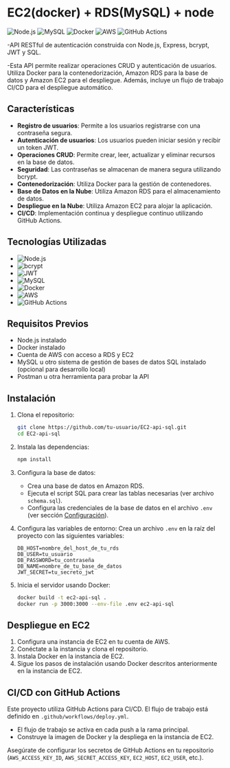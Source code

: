 # EC2(docker) + RDS(MySQL) + node  

![Node.js](https://img.shields.io/badge/Node.js-339933?style=for-the-badge&logo=node.js&logoColor=white)
![MySQL](https://img.shields.io/badge/MySQL-4479A1?style=for-the-badge&logo=mysql&logoColor=white)
![Docker](https://img.shields.io/badge/Docker-2496ED?style=for-the-badge&logo=docker&logoColor=white)
![AWS](https://img.shields.io/badge/AWS-FF9900?style=for-the-badge&logo=amazon-aws&logoColor=white)
![GitHub Actions](https://img.shields.io/badge/GitHub_Actions-2088FF?style=for-the-badge&logo=github-actions&logoColor=white)

-API RESTful de autenticación construida con Node.js, Express, bcrypt, JWT y SQL.

-Esta API permite realizar operaciones CRUD y autenticación de usuarios. Utiliza Docker para la contenedorización, Amazon RDS para la base de datos y Amazon EC2 para el despliegue. Además, incluye un flujo de trabajo CI/CD para el despliegue automático.

## Características

- **Registro de usuarios**: Permite a los usuarios registrarse con una contraseña segura.
- **Autenticación de usuarios**: Los usuarios pueden iniciar sesión y recibir un token JWT.
- **Operaciones CRUD**: Permite crear, leer, actualizar y eliminar recursos en la base de datos.
- **Seguridad**: Las contraseñas se almacenan de manera segura utilizando bcrypt.
- **Contenedorización**: Utiliza Docker para la gestión de contenedores.
- **Base de Datos en la Nube**: Utiliza Amazon RDS para el almacenamiento de datos.
- **Despliegue en la Nube**: Utiliza Amazon EC2 para alojar la aplicación.
- **CI/CD**: Implementación continua y despliegue continuo utilizando GitHub Actions.
  

## Tecnologías Utilizadas

- ![Node.js](https://img.shields.io/badge/Node.js-339933?style=for-the-badge&logo=node.js&logoColor=white) 
- ![bcrypt](https://img.shields.io/badge/bcrypt-3C3C3D?style=for-the-badge&logo=lock&logoColor=white) 
- ![JWT](https://img.shields.io/badge/JWT-000000?style=for-the-badge&logo=json-web-tokens&logoColor=white) 
- ![MySQL](https://img.shields.io/badge/MySQL-4479A1?style=for-the-badge&logo=mysql&logoColor=white) 
- ![Docker](https://img.shields.io/badge/Docker-2496ED?style=for-the-badge&logo=docker&logoColor=white) 
- ![AWS](https://img.shields.io/badge/AWS-FF9900?style=for-the-badge&logo=amazon-aws&logoColor=white)
- ![GitHub Actions](https://img.shields.io/badge/GitHub_Actions-2088FF?style=for-the-badge&logo=github-actions&logoColor=white) 

## Requisitos Previos

- Node.js instalado
- Docker instalado
- Cuenta de AWS con acceso a RDS y EC2
- MySQL u otro sistema de gestión de bases de datos SQL instalado (opcional para desarrollo local)
- Postman u otra herramienta para probar la API

## Instalación

1. Clona el repositorio:
    ```bash
    git clone https://github.com/tu-usuario/EC2-api-sql.git
    cd EC2-api-sql
    ```

2. Instala las dependencias:
    ```bash
    npm install
    ```

3. Configura la base de datos:
    - Crea una base de datos en Amazon RDS.
    - Ejecuta el script SQL para crear las tablas necesarias (ver archivo `schema.sql`).
    - Configura las credenciales de la base de datos en el archivo `.env` (ver sección [Configuración](#configuración)).

4. Configura las variables de entorno:
    Crea un archivo `.env` en la raíz del proyecto con las siguientes variables:
    ```env
    DB_HOST=nombre_del_host_de_tu_rds
    DB_USER=tu_usuario
    DB_PASSWORD=tu_contraseña
    DB_NAME=nombre_de_tu_base_de_datos
    JWT_SECRET=tu_secreto_jwt
    ```

5. Inicia el servidor usando Docker:
    ```bash
    docker build -t ec2-api-sql .
    docker run -p 3000:3000 --env-file .env ec2-api-sql
    ```

## Despliegue en EC2

1. Configura una instancia de EC2 en tu cuenta de AWS.
2. Conéctate a la instancia y clona el repositorio.
3. Instala Docker en la instancia de EC2.
4. Sigue los pasos de instalación usando Docker descritos anteriormente en la instancia de EC2.

## CI/CD con GitHub Actions

Este proyecto utiliza GitHub Actions para CI/CD. El flujo de trabajo está definido en `.github/workflows/deploy.yml`.

- El flujo de trabajo se activa en cada push a la rama principal.
- Construye la imagen de Docker y la despliega en la instancia de EC2.

Asegúrate de configurar los secretos de GitHub Actions en tu repositorio (`AWS_ACCESS_KEY_ID`, `AWS_SECRET_ACCESS_KEY`, `EC2_HOST`, `EC2_USER`, etc.).



